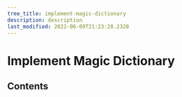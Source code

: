 ```yaml
---
tree_title: implement-magic-dictionary
description: description
last_modified: 2022-06-09T21:23:28.2328
---
```


# Implement Magic Dictionary

## Contents
